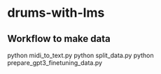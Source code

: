 # drums-with-lms

## Workflow to make data
python midi_to_text.py
python split_data.py
python prepare_gpt3_finetuning_data.py